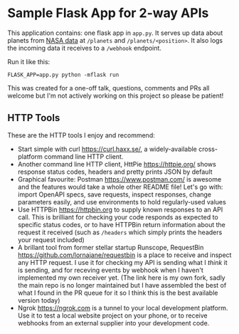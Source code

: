 # Sample Flask App for 2-way APIs

This application contains: one flask app in `app.py`. It serves up data about planets from [NASA data](https://solarsystem.nasa.gov/moons/in-depth/) at `/planets` and `/planets/<position>`. It also logs the incoming data it receives to a `/webhook` endpoint.

Run it like this:

```
FLASK_APP=app.py python -mflask run
```

This was created for a one-off talk, questions, comments and PRs all welcome but I'm not actively working on this project so please be patient!

## HTTP Tools

These are the HTTP tools I enjoy and recommend:

* Start simple with curl <https://curl.haxx.se/>, a widely-available cross-platform command line HTTP client.
* Another command line HTTP client, HttPie <https://httpie.org/> shows response status codes, headers and pretty prints JSON by default
* Graphical favourite: Postman <https://www.postman.com/> is awesome and the features would take a whole other README file! Let's go with: import OpenAPI specs, save requests, inspect responses, change parameters easily, and use environments to hold regularly-used values
* Use HTTPBin <https://httpbin.org> to supply known responses to an API call. This is brilliant for checking your code responds as expected to specific status codes, or to have HTTPBin return information about the request it received (such as `/headers` which simply prints the headers your request included)
* A brillant tool from former stellar startup Runscope, RequestBin <https://github.com/lornajane/requestbin> is a place to receive and inspect any HTTP request. I use it for checking my API is sending what I _think_ it is sending, and for receving events by webhook when I haven't implemented my own receiver yet. (The link here is my own fork, sadly the main repo is no longer maintained but I have assembled the best of what I found in the PR queue for it so I think this is the best available version today)
* Ngrok <https://ngrok.com> is a tunnel to your local development platform. Use it to test a local website project on your phone, or to receive webhooks from an external supplier into your development code.

